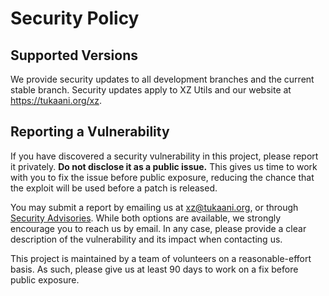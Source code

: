 # Security Policy

## Supported Versions

We provide security updates to all development branches and the current stable branch. Security updates apply to XZ Utils and our website at https://tukaani.org/xz.

## Reporting a Vulnerability

If you have discovered a security vulnerability in this project, please report it
privately. **Do not disclose it as a public issue.** This gives us time to work with you to fix the issue before public exposure, reducing the chance that the exploit will be used before a patch is released.

You may submit a report by emailing us at [xz@tukaani.org](mailto:xz@tukaani.org), or through [Security Advisories](https://github.com/tukaani-project/xz/security/advisories/new). While both options are available, we strongly encourage you to reach us by email. In any case, please provide a clear description of the vulnerability and its impact when contacting us.

This project is maintained by a team of volunteers on a reasonable-effort basis. As such, please give us at least 90 days to work on a fix before public exposure.
